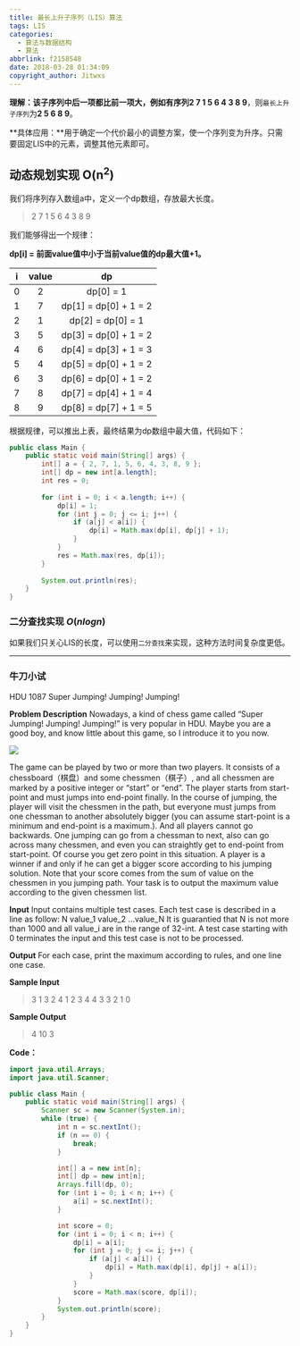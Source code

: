 ```yaml
---
title: 最长上升子序列（LIS）算法
tags: LIS
categories:
  - 算法与数据结构
  - 算法
abbrlink: f2158548
date: 2018-03-28 01:34:09
copyright_author: Jitwxs
---
```


**理解：**该子序列中后一项都比前一项大，例如有序列**2 7 1 5 6 4 3 8 9**，则`最长上升子序列`为**2 5 6 8 9**。

**具体应用：**用于确定一个代价最小的调整方案，使一个序列变为升序。只需要固定LIS中的元素，调整其他元素即可。

## 动态规划实现 O(n<sup>2</sup>)

我们将序列存入数组a中，定义一个dp数组，存放最大长度。

>2 7 1 5 6 4 3 8 9 

我们能够得出一个规律：

**dp[i] = 前面value值中小于当前value值的dp最大值+1。**

| i | value | dp |
|:-----:|:-----:|:-----:| 
| 0 | 2 | dp[0] = 1 |
| 1 | 7 | dp[1] = dp[0] + 1 = 2 |
| 2 | 1 | dp[2] = dp[0] = 1 |
| 3 | 5 | dp[3] = dp[0] + 1 = 2 |
| 4 | 6 | dp[4] = dp[3] + 1 = 3 |
| 5 | 4 | dp[5] = dp[0] + 1 = 2 |
| 6 | 3 | dp[6] = dp[0] + 1 = 2 |
| 7 | 8 | dp[7] = dp[4] + 1 = 4 |
| 8 | 9 | dp[8] = dp[7] + 1 = 5 |

根据规律，可以推出上表，最终结果为dp数组中最大值，代码如下：

```java
public class Main {
	public static void main(String[] args) {
		int[] a = { 2, 7, 1, 5, 6, 4, 3, 8, 9 };
		int[] dp = new int[a.length];
		int res = 0;
		
		for (int i = 0; i < a.length; i++) {
			dp[i] = 1;
			for (int j = 0; j <= i; j++) {
				if (a[j] < a[i]) {
					dp[i] = Math.max(dp[i], dp[j] + 1);
				}
			}
			res = Math.max(res, dp[i]);
		}
		
		System.out.println(res);
	}
}
```

### 二分查找实现 $O(nlogn)$

如果我们只关心LIS的长度，可以使用`二分查找`来实现，这种方法时间复杂度更低。

---

### 牛刀小试

HDU 1087 Super Jumping! Jumping! Jumping! 

**Problem Description**
Nowadays, a kind of chess game called “Super Jumping! Jumping! Jumping!” is very popular in HDU. Maybe you are a good boy, and know little about this game, so I introduce it to you now.

![](https://cdn.jsdelivr.net/gh/jitwxs/cdn/blog/posts/201803/20180327153716571.png)

The game can be played by two or more than two players. It consists of a chessboard（棋盘）and some chessmen（棋子）, and all chessmen are marked by a positive integer or “start” or “end”. The player starts from start-point and must jumps into end-point finally. In the course of jumping, the player will visit the chessmen in the path, but everyone must jumps from one chessman to another absolutely bigger (you can assume start-point is a minimum and end-point is a maximum.). And all players cannot go backwards. One jumping can go from a chessman to next, also can go across many chessmen, and even you can straightly get to end-point from start-point. Of course you get zero point in this situation. A player is a winner if and only if he can get a bigger score according to his jumping solution. Note that your score comes from the sum of value on the chessmen in you jumping path.
Your task is to output the maximum value according to the given chessmen list.
 
**Input**
Input contains multiple test cases. Each test case is described in a line as follow:
N value_1 value_2 …value_N
It is guarantied that N is not more than 1000 and all value_i are in the range of 32-int.
A test case starting with 0 terminates the input and this test case is not to be processed.
 
**Output**
For each case, print the maximum according to rules, and one line one case. 

**Sample Input**

>3 1 3 2
4 1 2 3 4
4 3 3 2 1
0

**Sample Output**

>4
10
3

**Code：**

```java
import java.util.Arrays;
import java.util.Scanner;

public class Main {
	public static void main(String[] args) {
		Scanner sc = new Scanner(System.in);
		while (true) {
			int n = sc.nextInt();
			if (n == 0) {
				break;
			}

			int[] a = new int[n];
			int[] dp = new int[n];
			Arrays.fill(dp, 0);
			for (int i = 0; i < n; i++) {
				a[i] = sc.nextInt();
			}

			int score = 0;
			for (int i = 0; i < n; i++) {
				dp[i] = a[i];
				for (int j = 0; j <= i; j++) {
					if (a[j] < a[i]) {
						dp[i] = Math.max(dp[i], dp[j] + a[i]);
					}
				}
				score = Math.max(score, dp[i]);
			}
			System.out.println(score);
		}
	}
}
```
